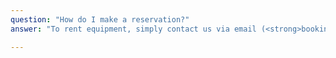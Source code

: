 ```yaml
---
question: "How do I make a reservation?"
answer: "To rent equipment, simply contact us via email (<strong>bookings@vproaudio.rentals</strong>) with the following details: event dates, required equipment, delivery and setup preferences, and event location. If you'd like a call back, please include your phone number. Alternatively, you can send us a message through the <a class='link-opacity-50-hover' href='/about/contact/'>Contact Us</a> page on our website. Once your booking is confirmed, we will send you an online rental agreement to sign, along with a payment link. Payment is due on or before the scheduled date. A valid California ID is required to receive the rental equipment."

--- 
```

